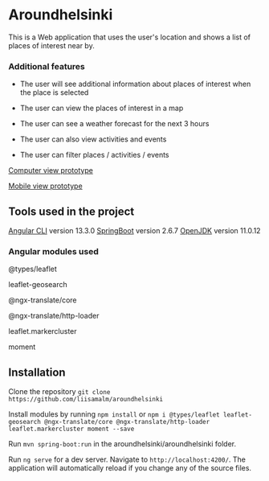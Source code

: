# Aroundhelsinki
<!--Mikä tämä ohjelma on ja mitä tällä voi tehdä-->
This is a Web application that uses the user's location and shows a list of places of interest near by.
### Additional features
- The user will see additional information about places of interest when the place is selected


- The user can view the places of interest in a map


- The user can see a weather forecast for the next 3 hours


- The user can also view activities and events


- The user can filter places / activities / events

[Computer view prototype](https://xd.adobe.com/view/05531c53-b475-4c4f-8233-4a99dd1d40f1-5000/?fullscreen)



[Mobile view prototype](https://xd.adobe.com/view/d587891e-286f-4f51-a83d-c9b6cdb7fd96-80d4/?fullscreen)

## Tools used in the project
[Angular CLI](https://github.com/angular/angular-cli) version 13.3.0
[SpringBoot](https://spring.io/projects/spring-boot) version 2.6.7
[OpenJDK](https://jdk.java.net/archive/) version 11.0.12

### Angular modules used
@types/leaflet


leaflet-geosearch


@ngx-translate/core


@ngx-translate/http-loader


leaflet.markercluster


moment

<!--mitä pitää olla asennettuna, jotta koodi toimii omalla koneella
 -->
## Installation
<!--miten ohjelman saa käyntiin-->
Clone the repository `git clone https://github.com/liisamalm/aroundhelsinki`

Install modules by running `npm install` or `npm i @types/leaflet leaflet-geosearch @ngx-translate/core @ngx-translate/http-loader leaflet.markercluster moment --save`

Run `mvn spring-boot:run` in the aroundhelsinki/aroundhelsinki folder.

Run `ng serve` for a dev server. Navigate to `http://localhost:4200/`. The application will automatically reload if you change any of the source files.